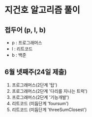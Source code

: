 # 지건호 알고리즘 풀이
## 접두어 (p, l, b) 
* p : 프로그래머스
* l : 리트코드
* b : 백준
## 6월 넷째주(24일 제출)
1. 프로그래머스(2단계 '탑')
2. 프로그래머스(2단계 '다리를 지나는 트럭')
3. 프로그래머스(2단계 '기능개발')
4. 리트코드 (미듐단계 'foursum')
5. 리트코드 (미듐단계 'threeSumClosest')
